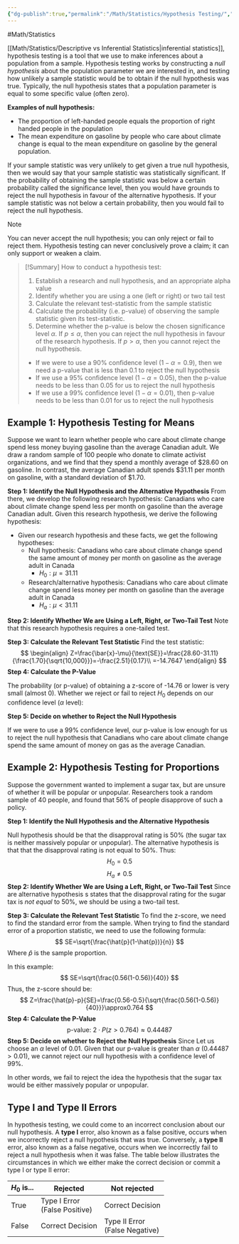 ```yaml
---
{"dg-publish":true,"permalink":"/Math/Statistics/Hypothesis Testing/","created":"2024-11-16T20:54:23.242-05:00","updated":"2024-12-03T02:01:30.489-05:00"}
---
```


#Math/Statistics 

[[Math/Statistics/Descriptive vs Inferential Statistics\|inferential statistics]], hypothesis testing is a tool that we use to make inferences about a population from a sample. Hypothesis testing works by constructing a *null hypothesis* about the population parameter we are interested in, and testing how unlikely a sample statistic would be to obtain if the null hypothesis was true. Typically, the null hypothesis states that a population parameter is equal to some specific value (often zero).

**Examples of null hypothesis:**
- The proportion of left-handed people equals the proportion of right handed people in the population
- The mean expenditure on gasoline by people who care about climate change is equal to the mean expenditure on gasoline by the general population.

If your sample statistic was very unlikely to get given a true null hypothesis, then we would say that your sample statistic was statistically significant. If the probability of obtaining the sample statistic was below a certain probability called the significance level, then you would have grounds to reject the null hypothesis in favour of the alternative hypothesis. If your sample statistic was not below a certain probability, then you would fail to reject the null hypothesis.

> [!Note]
> You can never accept the null hypothesis; you can only reject or fail to reject them. Hypothesis testing can never conclusively prove a claim; it can only support or weaken a claim. 

> [!Summary] How to conduct a hypothesis test:
> 1. Establish a research and null hypothesis, and an appropriate alpha value
> 2. Identify whether you are using a one (left or right) or two tail test
> 3. Calculate the relevant test-statistic from the sample statistic
> 4. Calculate the probability (i.e. p-value) of observing the sample statistic given its test-statistic.
> 5. Determine whether the p-value is below the chosen significance level $\alpha$. If $p\leq\alpha$, then you can reject the null hypothesis in favour of the research hypothesis. If $p>\alpha$, then you cannot reject the null hypothesis.
> 	- If we were to use a 90% confidence level ($1-\alpha=0.9$), then we need a p-value that is less than 0.1 to reject the null hypothesis
> 	- If we use a 95% confidence level ($1-\alpha=0.05$), then the p-value needs to be less than 0.05 for us to reject the null hypothesis
> 	- If we use a 99% confidence level ($1-\alpha=0.01$), then p-value needs to be less than 0.01 for us to reject the null hypothesis
## Example 1: Hypothesis Testing for Means

Suppose we want to learn whether people who care about climate change spend less money buying gasoline than the average Canadian adult. We draw a random sample of 100 people who donate to climate activist organizations, and we find that they spend a monthly average of $28.60 on gasoline. In contrast, the average Canadian adult spends $31.11 per month on gasoline, with a standard deviation of $1.70.

**Step 1: Identify the Null Hypothesis and the Alternative Hypothesis**
From there, we develop the following research hypothesis: Canadians who care about climate change spend less per month on gasoline than the average Canadian adult. Given this research hypothesis, we derive the following hypothesis:
- Given our research hypothesis and these facts, we get the following hypotheses:
	- Null hypothesis: Canadians who care about climate change spend the same amount of money per month on gasoline as the average adult in Canada 
		- $H_0: \mu=31.11$
	- Research/alternative hypothesis: Canadians who care about climate change spend less money per month on gasoline than the average adult in Canada 
		- $H_a: \mu<31.11$

**Step 2: Identify Whether We are Using a Left, Right, or Two-Tail Test**
Note that this research hypothesis requires a one-tailed test.

**Step 3: Calculate the Relevant Test Statistic**
Find the test statistic:
$$
\begin{align}
Z=\frac{\bar{x}-\mu}{\text{SE}}=\frac{28.60-31.11}{\frac{1.70}{\sqrt{10,000}}}=-\frac{2.51}{0.17}\\
=-14.7647
\end{align}
$$
**Step 4: Calculate the P-Value**

The probability (or p-value) of obtaining a z-score of -14.76 or lower is very small (almost 0). Whether we reject or fail to reject $H_0$ depends on our confidence level ($\alpha$ level): 

**Step 5: Decide on whether to Reject the Null Hypothesis**

If we were to use a 99% confidence level, our p-value is low enough for us to reject the null hypothesis that Canadians who care about climate change spend the same amount of money on gas as the average Canadian.

## Example 2: Hypothesis Testing for Proportions

Suppose the government wanted to implement a sugar tax, but are unsure of whether it will be popular or unpopular. Researchers took a random sample of 40 people, and found that 56% of people disapprove of such a policy.

**Step 1: Identify the Null Hypothesis and the Alternative Hypothesis**

Null hypothesis should be that the disapproval rating is 50% (the sugar tax is neither massively popular or unpopular). The alternative hypothesis is that that the disapproval rating is not equal to 50%. Thus:
$$
H_0=0.5
$$
$$
H_a\neq0.5
$$
**Step 2: Identify Whether We are Using a Left, Right, or Two-Tail Test**
Since are alternative hypothesis s states that the disapproval rating for the sugar tax is *not equal* to 50%, we should be using a two-tail test.

**Step 3: Calculate the Relevant Test Statistic**
To find the z-score, we need to find the standard error from the sample. When trying to find the standard error of a proportion statistic, we need to use the following formula:
$$
SE=\sqrt{\frac{\hat{p}(1-\hat{p})}{n}}
$$
Where $\hat{p}$ is the sample proportion.

In this example:
$$
SE=\sqrt{\frac{0.56(1-0.56)}{40}}
$$
Thus, the z-score should be:
$$
Z=\frac{\hat{p}-p}{SE}=\frac{0.56-0.5}{\sqrt{\frac{0.56(1-0.56)}{40}}}\approx0.764
$$
**Step 4: Calculate the P-Value**
$$
\text{p-value: }2\cdot P(z>0.764)\approx0.44487
$$
**Step 5: Decide on whether to Reject the Null Hypothesis**
Since 
Let us choose an $\alpha$ level of 0.01. Given that our p-value is greater than $\alpha$ ($0.44487>0.01$), we cannot reject our null hypothesis with a confidence level of 99%.

In other words, we fail to reject the idea the hypothesis that the sugar tax would be either massively popular or unpopular.

## Type I and Type II Errors

In hypothesis testing, we could come to an incorrect conclusion about our null hypothesis. A **type I** error, also known as a false positive, occurs when we incorrectly reject a null hypothesis that was true. Conversely, a **type II** error, also known as a false negative, occurs when we incorrectly fail to reject a null hypothesis when it was false. The table below illustrates the circumstances in which we either make the correct decision or commit a type I or type II error:

| $H_0$ is... | Rejected                         | Not rejected                      |
| ----------- | -------------------------------- | --------------------------------- |
| True        | Type I Error<br>(False Positive) | Correct Decision                  |
| False       | Correct Decision                 | Type II Error<br>(False Negative) |
